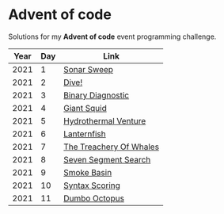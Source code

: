 # Advent of code

Solutions for my **Advent of code** event programming challenge.

| Year  | Day | Link | 
| ------------- | ------------- | ------------- |
| 2021 | 1 | [Sonar Sweep](https://adventofcode.com/2021/day/1) |
| 2021 | 2 | [Dive!](https://adventofcode.com/2021/day/2) |
| 2021 | 3 | [Binary Diagnostic](https://adventofcode.com/2021/day/3)
| 2021 | 4 | [Giant Squid](https://adventofcode.com/2021/day/4)
| 2021 | 5 | [Hydrothermal Venture](https://adventofcode.com/2021/day/5)
| 2021 | 6 | [Lanternfish](https://adventofcode.com/2021/day/6)
| 2021 | 7 | [The Treachery Of Whales](https://adventofcode.com/2021/day/7)
| 2021 | 8 | [Seven Segment Search](https://adventofcode.com/2021/day/8)
| 2021 | 9 | [Smoke Basin](https://adventofcode.com/2021/day/9)
| 2021 | 10 | [Syntax Scoring](https://adventofcode.com/2021/day/10)
| 2021 | 11 | [Dumbo Octopus](https://adventofcode.com/2021/day/11)